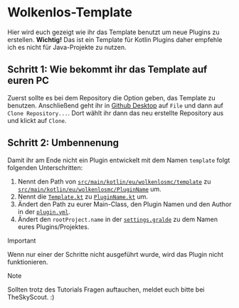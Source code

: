 # Wolkenlos-Template
Hier wird euch gezeigt wie ihr das Template benutzt um neue Plugins zu erstellen.
**Wichtig!** Das ist ein Template für Kotlin Plugins daher empfehle ich es nicht für Java-Projekte zu nutzen.

## Schritt 1: Wie bekommt ihr das Template auf euren PC
Zuerst sollte es bei dem Repository die Option geben, das Template zu benutzen. Anschließend geht ihr in [Github Desktop](https://desktop.github.com) 
auf `File` und dann auf `Clone Repository...`. Dort wählt ihr dann das neu erstellte Repository aus und klickt auf `Clone`.
## Schritt 2: Umbennenung 
Damit ihr am Ende nicht ein Plugin entwickelt mit dem Namen `template` folgt folgenden Unterschritten:

1. Nennt den Path von [`src/main/kotlin/eu/wolkenlosmc/template`](https://github.com/WolkenlosMC/Wolkenlos-Template/tree/main/src/main) zu [`src/main/kotlin/eu/wolkenlosmc/PluginName`](https://github.com/WolkenlosMC/Wolkenlos-Template/tree/main/src/main) um.
2. Nennt die [`Template.kt`](https://github.com/WolkenlosMC/Wolkenlos-Template/tree/main/src/main/kotlin/eu/wolkenlosmc/template) zu [`PluginName.kt`](https://github.com/WolkenlosMC/Wolkenlos-Template/tree/main/src/main/kotlin/eu/wolkenlosmc/template) um.
3. Ändert den Path zu eurer Main-Class, den Plugin Namen und den Author in der [`plugin.yml`](https://github.com/WolkenlosMC/Wolkenlos-Template/blob/main/src/main/resources/plugin.yml).
4. Ändert den `rootProject.name` in der [`settings.gralde`](https://github.com/WolkenlosMC/Wolkenlos-Template/blob/main/settings.gradle) zu dem Namen eures Plugins/Projektes.

> [!IMPORTANT]
> Wenn nur einer der Schritte nicht ausgeführt wurde, wird das Plugin nicht funktionieren.

> [!NOTE]
> Sollten trotz des Tutorials Fragen auftauchen, meldet euch bitte bei TheSkyScout. :)
